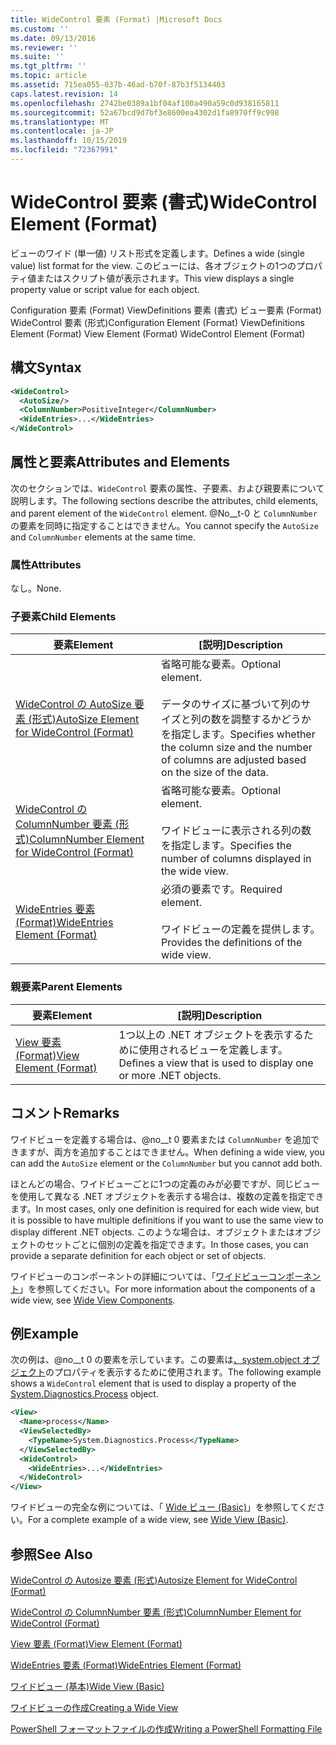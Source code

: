 ```yaml
---
title: WideControl 要素 (Format) |Microsoft Docs
ms.custom: ''
ms.date: 09/13/2016
ms.reviewer: ''
ms.suite: ''
ms.tgt_pltfrm: ''
ms.topic: article
ms.assetid: 715ea055-037b-46ad-b70f-87b3f5134403
caps.latest.revision: 14
ms.openlocfilehash: 2742be0389a1bf04af100a490a59c0d938165811
ms.sourcegitcommit: 52a67bcd9d7bf3e8600ea4302d1fa8970ff9c998
ms.translationtype: MT
ms.contentlocale: ja-JP
ms.lasthandoff: 10/15/2019
ms.locfileid: "72367991"
---
```

# <a name="widecontrol-element-format"></a><span data-ttu-id="90430-102">WideControl 要素 (書式)</span><span class="sxs-lookup"><span data-stu-id="90430-102">WideControl Element (Format)</span></span>

<span data-ttu-id="90430-103">ビューのワイド (単一値) リスト形式を定義します。</span><span class="sxs-lookup"><span data-stu-id="90430-103">Defines a wide (single value) list format for the view.</span></span> <span data-ttu-id="90430-104">このビューには、各オブジェクトの1つのプロパティ値またはスクリプト値が表示されます。</span><span class="sxs-lookup"><span data-stu-id="90430-104">This view displays a single property value or script value for each object.</span></span>

<span data-ttu-id="90430-105">Configuration 要素 (Format) ViewDefinitions 要素 (書式) ビュー要素 (Format) WideControl 要素 (形式)</span><span class="sxs-lookup"><span data-stu-id="90430-105">Configuration Element (Format) ViewDefinitions Element (Format) View Element (Format) WideControl Element (Format)</span></span>

## <a name="syntax"></a><span data-ttu-id="90430-106">構文</span><span class="sxs-lookup"><span data-stu-id="90430-106">Syntax</span></span>

```xml
<WideControl>
  <AutoSize/>
  <ColumnNumber>PositiveInteger</ColumnNumber>
  <WideEntries>...</WideEntries>
</WideControl>
```

## <a name="attributes-and-elements"></a><span data-ttu-id="90430-107">属性と要素</span><span class="sxs-lookup"><span data-stu-id="90430-107">Attributes and Elements</span></span>

<span data-ttu-id="90430-108">次のセクションでは、`WideControl` 要素の属性、子要素、および親要素について説明します。</span><span class="sxs-lookup"><span data-stu-id="90430-108">The following sections describe the attributes, child elements, and parent element of the `WideControl` element.</span></span> <span data-ttu-id="90430-109">@No__t-0 と `ColumnNumber` の要素を同時に指定することはできません。</span><span class="sxs-lookup"><span data-stu-id="90430-109">You cannot specify the `AutoSize` and `ColumnNumber` elements at the same time.</span></span>

### <a name="attributes"></a><span data-ttu-id="90430-110">属性</span><span class="sxs-lookup"><span data-stu-id="90430-110">Attributes</span></span>

<span data-ttu-id="90430-111">なし。</span><span class="sxs-lookup"><span data-stu-id="90430-111">None.</span></span>

### <a name="child-elements"></a><span data-ttu-id="90430-112">子要素</span><span class="sxs-lookup"><span data-stu-id="90430-112">Child Elements</span></span>

|<span data-ttu-id="90430-113">要素</span><span class="sxs-lookup"><span data-stu-id="90430-113">Element</span></span>|<span data-ttu-id="90430-114">[説明]</span><span class="sxs-lookup"><span data-stu-id="90430-114">Description</span></span>|
|-------------|-----------------|
|[<span data-ttu-id="90430-115">WideControl の AutoSize 要素 (形式)</span><span class="sxs-lookup"><span data-stu-id="90430-115">AutoSize Element for WideControl (Format)</span></span>](./autosize-element-for-widecontrol-format.md)|<span data-ttu-id="90430-116">省略可能な要素。</span><span class="sxs-lookup"><span data-stu-id="90430-116">Optional element.</span></span><br /><br /> <span data-ttu-id="90430-117">データのサイズに基づいて列のサイズと列の数を調整するかどうかを指定します。</span><span class="sxs-lookup"><span data-stu-id="90430-117">Specifies whether the column size and the number of columns are adjusted based on the size of the data.</span></span>|
|[<span data-ttu-id="90430-118">WideControl の ColumnNumber 要素 (形式)</span><span class="sxs-lookup"><span data-stu-id="90430-118">ColumnNumber Element for WideControl (Format)</span></span>](./columnnumber-element-for-widecontrol-format.md)|<span data-ttu-id="90430-119">省略可能な要素。</span><span class="sxs-lookup"><span data-stu-id="90430-119">Optional element.</span></span><br /><br /> <span data-ttu-id="90430-120">ワイドビューに表示される列の数を指定します。</span><span class="sxs-lookup"><span data-stu-id="90430-120">Specifies the number of columns displayed in the wide view.</span></span>|
|[<span data-ttu-id="90430-121">WideEntries 要素 (Format)</span><span class="sxs-lookup"><span data-stu-id="90430-121">WideEntries Element (Format)</span></span>](./wideentries-element-for-widecontrol-format.md)|<span data-ttu-id="90430-122">必須の要素です。</span><span class="sxs-lookup"><span data-stu-id="90430-122">Required element.</span></span><br /><br /> <span data-ttu-id="90430-123">ワイドビューの定義を提供します。</span><span class="sxs-lookup"><span data-stu-id="90430-123">Provides the definitions of the wide view.</span></span>|

### <a name="parent-elements"></a><span data-ttu-id="90430-124">親要素</span><span class="sxs-lookup"><span data-stu-id="90430-124">Parent Elements</span></span>

|<span data-ttu-id="90430-125">要素</span><span class="sxs-lookup"><span data-stu-id="90430-125">Element</span></span>|<span data-ttu-id="90430-126">[説明]</span><span class="sxs-lookup"><span data-stu-id="90430-126">Description</span></span>|
|-------------|-----------------|
|[<span data-ttu-id="90430-127">View 要素 (Format)</span><span class="sxs-lookup"><span data-stu-id="90430-127">View Element (Format)</span></span>](./view-element-format.md)|<span data-ttu-id="90430-128">1つ以上の .NET オブジェクトを表示するために使用されるビューを定義します。</span><span class="sxs-lookup"><span data-stu-id="90430-128">Defines a view that is used to display one or more .NET objects.</span></span>|

## <a name="remarks"></a><span data-ttu-id="90430-129">コメント</span><span class="sxs-lookup"><span data-stu-id="90430-129">Remarks</span></span>

<span data-ttu-id="90430-130">ワイドビューを定義する場合は、@no__t 0 要素または `ColumnNumber` を追加できますが、両方を追加することはできません。</span><span class="sxs-lookup"><span data-stu-id="90430-130">When defining a wide view, you can add the `AutoSize` element or the `ColumnNumber` but you cannot add both.</span></span>

<span data-ttu-id="90430-131">ほとんどの場合、ワイドビューごとに1つの定義のみが必要ですが、同じビューを使用して異なる .NET オブジェクトを表示する場合は、複数の定義を指定できます。</span><span class="sxs-lookup"><span data-stu-id="90430-131">In most cases, only one definition is required for each wide view, but it is possible to have multiple definitions if you want to use the same view to display different .NET objects.</span></span> <span data-ttu-id="90430-132">このような場合は、オブジェクトまたはオブジェクトのセットごとに個別の定義を指定できます。</span><span class="sxs-lookup"><span data-stu-id="90430-132">In those cases, you can provide a separate definition for each object or set of objects.</span></span>

<span data-ttu-id="90430-133">ワイドビューのコンポーネントの詳細については、「[ワイドビューコンポーネント](./creating-a-wide-view.md)」を参照してください。</span><span class="sxs-lookup"><span data-stu-id="90430-133">For more information about the components of a wide view, see [Wide View Components](./creating-a-wide-view.md).</span></span>

## <a name="example"></a><span data-ttu-id="90430-134">例</span><span class="sxs-lookup"><span data-stu-id="90430-134">Example</span></span>

<span data-ttu-id="90430-135">次の例は、@no__t 0 の要素を示しています。この要素は[、system.object オブジェクト](/dotnet/api/System.Diagnostics.Process)のプロパティを表示するために使用されます。</span><span class="sxs-lookup"><span data-stu-id="90430-135">The following example shows a `WideControl` element that is used to display a property of the [System.Diagnostics.Process](/dotnet/api/System.Diagnostics.Process) object.</span></span>

```xml
<View>
  <Name>process</Name>
  <ViewSelectedBy>
    <TypeName>System.Diagnostics.Process</TypeName>
  </ViewSelectedBy>
  <WideControl>
    <WideEntries>...</WideEntries>
  </WideControl>
</View>
```

<span data-ttu-id="90430-136">ワイドビューの完全な例については、「 [Wide ビュー (Basic)](./wide-view-basic.md)」を参照してください。</span><span class="sxs-lookup"><span data-stu-id="90430-136">For a complete example of a wide view, see [Wide View (Basic)](./wide-view-basic.md).</span></span>

## <a name="see-also"></a><span data-ttu-id="90430-137">参照</span><span class="sxs-lookup"><span data-stu-id="90430-137">See Also</span></span>

[<span data-ttu-id="90430-138">WideControl の Autosize 要素 (形式)</span><span class="sxs-lookup"><span data-stu-id="90430-138">Autosize Element for WideControl (Format)</span></span>](./autosize-element-for-widecontrol-format.md)

[<span data-ttu-id="90430-139">WideControl の ColumnNumber 要素 (形式)</span><span class="sxs-lookup"><span data-stu-id="90430-139">ColumnNumber Element for WideControl (Format)</span></span>](./columnnumber-element-for-widecontrol-format.md)

[<span data-ttu-id="90430-140">View 要素 (Format)</span><span class="sxs-lookup"><span data-stu-id="90430-140">View Element (Format)</span></span>](./view-element-format.md)

[<span data-ttu-id="90430-141">WideEntries 要素 (Format)</span><span class="sxs-lookup"><span data-stu-id="90430-141">WideEntries Element (Format)</span></span>](./wideentries-element-for-widecontrol-format.md)

[<span data-ttu-id="90430-142">ワイドビュー (基本)</span><span class="sxs-lookup"><span data-stu-id="90430-142">Wide View (Basic)</span></span>](./wide-view-basic.md)

[<span data-ttu-id="90430-143">ワイドビューの作成</span><span class="sxs-lookup"><span data-stu-id="90430-143">Creating a Wide View</span></span>](./creating-a-wide-view.md)

[<span data-ttu-id="90430-144">PowerShell フォーマットファイルの作成</span><span class="sxs-lookup"><span data-stu-id="90430-144">Writing a PowerShell Formatting File</span></span>](./writing-a-powershell-formatting-file.md)
